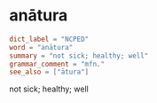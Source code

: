 # anātura

``` toml
dict_label = "NCPED"
word = "anātura"
summary = "not sick; healthy; well"
grammar_comment = "mfn."
see_also = ["ātura"]
```

not sick; healthy; well

